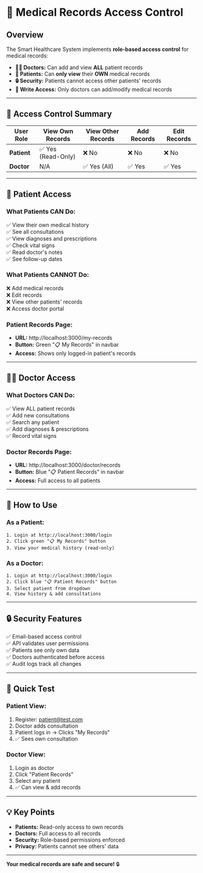 # 🔐 Medical Records Access Control

## Overview
The Smart Healthcare System implements **role-based access control** for medical records:

- **👨‍⚕️ Doctors:** Can add and view **ALL** patient records
- **👤 Patients:** Can **only view** their **OWN** medical records  
- **🔒 Security:** Patients cannot access other patients' records
- **📝 Write Access:** Only doctors can add/modify medical records

---

## 🎯 Access Control Summary

| User Role | View Own Records | View Other Records | Add Records | Edit Records |
|-----------|-----------------|-------------------|-------------|--------------|
| **Patient** | ✅ Yes (Read-Only) | ❌ No | ❌ No | ❌ No |
| **Doctor** | N/A | ✅ Yes (All) | ✅ Yes | ✅ Yes |

---

## 👤 Patient Access

### **What Patients CAN Do:**
✅ View their own medical history  
✅ See all consultations  
✅ View diagnoses and prescriptions  
✅ Check vital signs  
✅ Read doctor's notes  
✅ See follow-up dates  

### **What Patients CANNOT Do:**
❌ Add medical records  
❌ Edit records  
❌ View other patients' records  
❌ Access doctor portal  

### **Patient Records Page:**
- **URL:** http://localhost:3000/my-records
- **Button:** Green "📋 My Records" in navbar
- **Access:** Shows only logged-in patient's records

---

## 👨‍⚕️ Doctor Access

### **What Doctors CAN Do:**
✅ View ALL patient records  
✅ Add new consultations  
✅ Search any patient  
✅ Add diagnoses & prescriptions  
✅ Record vital signs  

### **Doctor Records Page:**
- **URL:** http://localhost:3000/doctor/records
- **Button:** Blue "📋 Patient Records" in navbar
- **Access:** Full access to all patients

---

## 🚀 How to Use

### **As a Patient:**
```
1. Login at http://localhost:3000/login
2. Click green "📋 My Records" button
3. View your medical history (read-only)
```

### **As a Doctor:**
```
1. Login at http://localhost:3000/login
2. Click blue "📋 Patient Records" button
3. Select patient from dropdown
4. View history & add consultations
```

---

## 🔒 Security Features

✅ Email-based access control  
✅ API validates user permissions  
✅ Patients see only own data  
✅ Doctors authenticated before access  
✅ Audit logs track all changes  

---

## 🧪 Quick Test

### **Patient View:**
1. Register: patient@test.com
2. Doctor adds consultation
3. Patient logs in → Clicks "My Records"
4. ✅ Sees own consultation

### **Doctor View:**
1. Login as doctor
2. Click "Patient Records"
3. Select any patient
4. ✅ Can view & add records

---

## 💡 Key Points

- **Patients:** Read-only access to own records
- **Doctors:** Full access to all records
- **Security:** Role-based permissions enforced
- **Privacy:** Patients cannot see others' data

---

**Your medical records are safe and secure!** 🔒

